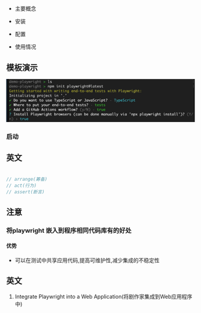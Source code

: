 # 

- 主要概念

- 安装

- 配置

- 使用情况

## 模板演示

![](./img/1.png)

### 启动



## 英文

```js

// arrange(筹备)
// act(行为)
// assert(断言)

```

## 注意

### 将playwright 嵌入到程序相同代码库有的好处

#### 优势

- 可以在测试中共享应用代码,提高可维护性,减少集成的不稳定性

## 英文

1. Integrate Playwright into a Web Application(将剧作家集成到Web应用程序中)
